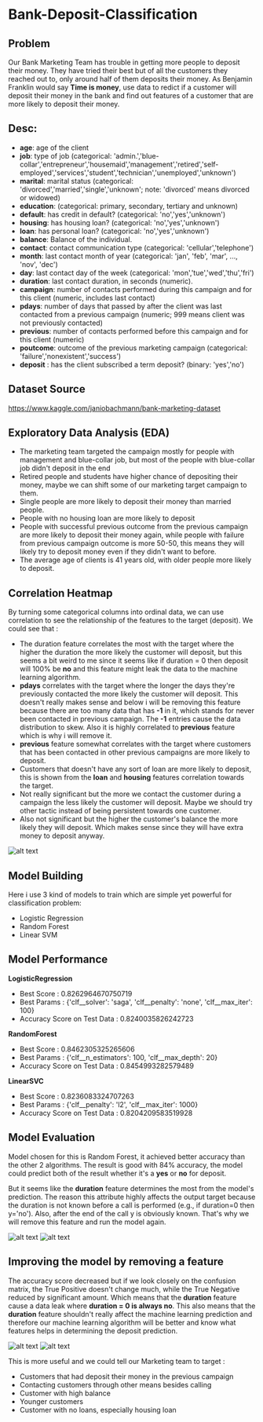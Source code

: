 # Bank-Deposit-Classification

## Problem
Our Bank Marketing Team has trouble in getting more people to deposit their money. They have tried their best but of all the customers they reached out to, only around half of them deposits their money. As Benjamin Franklin would say **Time is money**, use data to redict if a customer will deposit their money in the bank and find out features of a customer that are more likely to deposit their money.

## Desc:
- **age**: age of the client
- **job**: type of job (categorical: 'admin.','blue-collar','entrepreneur','housemaid','management','retired','self-employed','services','student','technician','unemployed','unknown')
- **marital**: marital status (categorical: 'divorced','married','single','unknown'; note: 'divorced' means divorced or widowed)
- **education**: (categorical: primary, secondary, tertiary and unknown)
- **default**: has credit in default? (categorical: 'no','yes','unknown')
- **housing**: has housing loan? (categorical: 'no','yes','unknown')
- **loan**: has personal loan? (categorical: 'no','yes','unknown')
- **balance**: Balance of the individual.
- **contact**: contact communication type (categorical: 'cellular','telephone')
- **month**: last contact month of year (categorical: 'jan', 'feb', 'mar', ..., 'nov', 'dec')
- **day**: last contact day of the week (categorical: 'mon','tue','wed','thu','fri')
- **duration**: last contact duration, in seconds (numeric).
- **campaign**: number of contacts performed during this campaign and for this client (numeric, includes last contact)
- **pdays**: number of days that passed by after the client was last contacted from a previous campaign (numeric; 999 means client was not previously contacted)
- **previous**: number of contacts performed before this campaign and for this client (numeric)
- **poutcome**: outcome of the previous marketing campaign (categorical: 'failure','nonexistent','success')
- **deposit** : has the client subscribed a term deposit? (binary: 'yes','no')

## Dataset Source
https://www.kaggle.com/janiobachmann/bank-marketing-dataset

## Exploratory Data Analysis (EDA)
- The marketing team targeted the campaign mostly for people with management and blue-collar job, but most of the people with blue-collar job didn't deposit in the end
- Retired people and students have higher chance of depositing their money, maybe we can shift some of our marketing target campaign to them.
- Single people are more likely to deposit their money than married people.
- People with no housing loan are more likely to deposit
- People with successful previous outcome from the previous campaign are more likely to deposit their money again, while people with failure from previous campaign outcome is more 50-50, this means they will likely try to deposit money even if they didn't want to before.
- The average age of clients is 41 years old, with older people more likely to deposit.

## Correlation Heatmap
By turning some categorical columns into ordinal data, we can use correlation to see the relationship of the features to the target (deposit). 
We could see that :
- The duration feature correlates the most with the target where the higher the duration the more likely the customer will deposit, but this seems a bit weird to me since it seems like if duration = 0 then deposit will 100% be **no** and this feature might leak the data to the machine learning algorithm.
- **pdays** correlates with the target where the longer the days they're previously contacted the more likely the customer will deposit. This doesn't really makes sense and below i will be removing this feature because there are too many data that has **-1** in it, which stands for never been contacted in previous campaign. The **-1** entries cause the data distribution to skew. Also it is highly correlated to **previous** feature which is why i will remove it.
- **previous** feature somewhat correlates with the target where customers that has been contacted in other previous campaigns are more likely to deposit.
- Customers that doesn't have any sort of loan are more likely to deposit, this is shown from the **loan** and **housing** features correlation towards the target.
- Not really significant but the more we contact the customer during a campaign the less likely the customer will deposit. Maybe we should try other tactic instead of being persistent towards one customer.
- Also not significant but the higher the customer's balance the more likely they will deposit. Which makes sense since they will have extra money to deposit anyway.

![alt text](https://github.com/theis19/Bank-Deposit-Classification/blob/master/images/corr.png "Correlation Heatmap")

## Model Building
Here i use 3 kind of models to train which are simple yet powerful for classification problem:
- Logistic Regression
- Random Forest
- Linear SVM

## Model Performance
**LogisticRegression** 
- Best Score :  0.8262964670750719
- Best Params :  {'clf__solver': 'saga', 'clf__penalty': 'none', 'clf__max_iter': 100}
- Accuracy Score on Test Data :  0.8240035826242723

**RandomForest** 
- Best Score :  0.8462305325265606
- Best Params :  {'clf__n_estimators': 100, 'clf__max_depth': 20}
- Accuracy Score on Test Data :  0.8454993282579489

**LinearSVC** 
- Best Score :  0.8236083324707263
- Best Params :  {'clf__penalty': 'l2', 'clf__max_iter': 1000}
- Accuracy Score on Test Data :  0.8204209583519928

## Model Evaluation
Model chosen for this is Random Forest, it achieved better accuracy than the other 2 algorithms.
The result is good with 84% accuracy, the model could predict both of the result whether it's a **yes** or **no** for deposit.

But it seems like the **duration** feature determines the most from the model's prediction. The reason this attribute highly affects the output target because the duration is not known before a call is performed (e.g., if duration=0 then y='no'). Also, after the end of the call y is obviously known. That's why we will remove this feature and run the model again.

![alt text](https://github.com/theis19/Bank-Deposit-Classification/blob/master/images/conf1.png "Confusion Matrix")
![alt text](https://github.com/theis19/Bank-Deposit-Classification/blob/master/images/feat_imp.png "Feature Importance")

## Improving the model by removing a feature
The accuracy score decreased but if we look closely on the confusion matrix, the True Positive doesn't change much, while the True Negative reduced by significant amount. Which means that the **duration** feature cause a data leak where **duration = 0 is always no**. This also means that the **duration** feature shouldn't really affect the machine learning prediction and therefore our machine learning algorithm will be better and know what features helps in determining the deposit prediction.

![alt text](https://github.com/theis19/Bank-Deposit-Classification/blob/master/images/conf2.png "Confusion Matrix")
![alt text](https://github.com/theis19/Bank-Deposit-Classification/blob/master/images/feat_imp2.png "Feature Importance")

This is more useful and we could tell our Marketing team to target :
- Customers that had deposit their money in the previous campaign
- Contacting customers through other means besides calling
- Customer with high balance
- Younger customers
- Customer with no loans, especially housing loan
